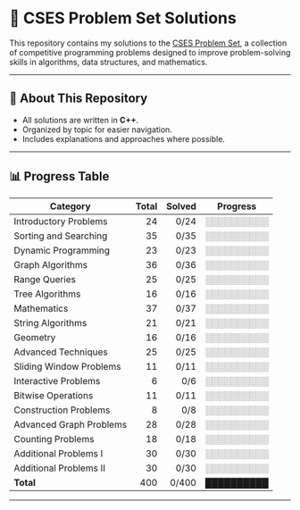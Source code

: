 # 📘 CSES Problem Set Solutions

This repository contains my solutions to the [CSES Problem Set](https://cses.fi/problemset/), a collection of competitive programming problems designed to improve problem-solving skills in algorithms, data structures, and mathematics.  

---

## 🚀 About This Repository

- All solutions are written in **C++**.
- Organized by topic for easier navigation.
- Includes explanations and approaches where possible.

---

## 📊 Progress Table

| Category                  | Total | Solved | Progress   |
|---------------------------|------:|-------:|------------|
| Introductory Problems     | 24    | 0/24   | ░░░░░░░░░░ |
| Sorting and Searching     | 35    | 0/35   | ░░░░░░░░░░ |
| Dynamic Programming       | 23    | 0/23   | ░░░░░░░░░░ |
| Graph Algorithms          | 36    | 0/36   | ░░░░░░░░░░ |
| Range Queries             | 25    | 0/25   | ░░░░░░░░░░ |
| Tree Algorithms           | 16    | 0/16   | ░░░░░░░░░░ |
| Mathematics               | 37    | 0/37   | ░░░░░░░░░░ |
| String Algorithms         | 21    | 0/21   | ░░░░░░░░░░ |
| Geometry                  | 16    | 0/16   | ░░░░░░░░░░ |
| Advanced Techniques       | 25    | 0/25   | ░░░░░░░░░░ |
| Sliding Window Problems   | 11    | 0/11   | ░░░░░░░░░░ |
| Interactive Problems      | 6     | 0/6    | ░░░░░░░░░░ |
| Bitwise Operations        | 11    | 0/11   | ░░░░░░░░░░ |
| Construction Problems     | 8     | 0/8    | ░░░░░░░░░░ |
| Advanced Graph Problems   | 28    | 0/28   | ░░░░░░░░░░ |
| Counting Problems         | 18    | 0/18   | ░░░░░░░░░░ |
| Additional Problems I     | 30    | 0/30   | ░░░░░░░░░░ |
| Additional Problems II    | 30    | 0/30   | ░░░░░░░░░░ |
| **Total**                 | 400   | 0/400  | ██████████ |

---
